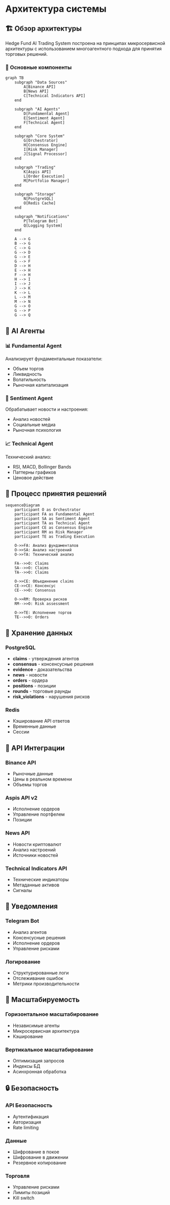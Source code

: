 # Архитектура системы

## 🏗️ Обзор архитектуры

Hedge Fund AI Trading System построена на принципах микросервисной архитектуры с использованием многоагентного подхода для принятия торговых решений.

### 🎯 Основные компоненты

```mermaid
graph TB
    subgraph "Data Sources"
        A[Binance API]
        B[News API]
        C[Technical Indicators API]
    end
    
    subgraph "AI Agents"
        D[Fundamental Agent]
        E[Sentiment Agent]
        F[Technical Agent]
    end
    
    subgraph "Core System"
        G[Orchestrator]
        H[Consensus Engine]
        I[Risk Manager]
        J[Signal Processor]
    end
    
    subgraph "Trading"
        K[Aspis API]
        L[Order Execution]
        M[Portfolio Manager]
    end
    
    subgraph "Storage"
        N[PostgreSQL]
        O[Redis Cache]
    end
    
    subgraph "Notifications"
        P[Telegram Bot]
        Q[Logging System]
    end
    
    A --> G
    B --> G
    C --> G
    G --> D
    G --> E
    G --> F
    D --> H
    E --> H
    F --> H
    H --> I
    I --> J
    J --> K
    K --> L
    L --> M
    M --> N
    G --> O
    G --> P
    G --> Q
```

## 🤖 AI Агенты

### 📊 Fundamental Agent
Анализирует фундаментальные показатели:
- Объем торгов
- Ликвидность
- Волатильность
- Рыночная капитализация

### 📰 Sentiment Agent
Обрабатывает новости и настроения:
- Анализ новостей
- Социальные медиа
- Рыночная психология

### 📈 Technical Agent
Технический анализ:
- RSI, MACD, Bollinger Bands
- Паттерны графиков
- Ценовое действие

## 🔄 Процесс принятия решений

```mermaid
sequenceDiagram
    participant O as Orchestrator
    participant FA as Fundamental Agent
    participant SA as Sentiment Agent
    participant TA as Technical Agent
    participant CE as Consensus Engine
    participant RM as Risk Manager
    participant TE as Trading Execution
    
    O->>FA: Анализ фундаменталов
    O->>SA: Анализ настроений
    O->>TA: Технический анализ
    
    FA-->>O: Claims
    SA-->>O: Claims
    TA-->>O: Claims
    
    O->>CE: Объединение claims
    CE->>CE: Консенсус
    CE-->>O: Consensus
    
    O->>RM: Проверка рисков
    RM-->>O: Risk assessment
    
    O->>TE: Исполнение торгов
    TE-->>O: Orders
```

## 💾 Хранение данных

### PostgreSQL
- **claims** - утверждения агентов
- **consensus** - консенсусные решения
- **evidence** - доказательства
- **news** - новости
- **orders** - ордера
- **positions** - позиции
- **rounds** - торговые раунды
- **risk_violations** - нарушения рисков

### Redis
- Кэширование API ответов
- Временные данные
- Сессии

## 🔌 API Интеграции

### Binance API
- Рыночные данные
- Цены в реальном времени
- Объемы торгов

### Aspis API v2
- Исполнение ордеров
- Управление портфелем
- Позиции

### News API
- Новости криптовалют
- Анализ настроений
- Источники новостей

### Technical Indicators API
- Технические индикаторы
- Метаданные активов
- Сигналы

## 📱 Уведомления

### Telegram Bot
- Анализ агентов
- Консенсусные решения
- Исполнение ордеров
- Управление рисками

### Логирование
- Структурированные логи
- Отслеживание ошибок
- Метрики производительности

## 🚀 Масштабируемость

### Горизонтальное масштабирование
- Независимые агенты
- Микросервисная архитектура
- Кэширование

### Вертикальное масштабирование
- Оптимизация запросов
- Индексы БД
- Асинхронная обработка

## 🔒 Безопасность

### API Безопасность
- Аутентификация
- Авторизация
- Rate limiting

### Данные
- Шифрование в покое
- Шифрование в движении
- Резервное копирование

### Торговля
- Управление рисками
- Лимиты позиций
- Kill switch
